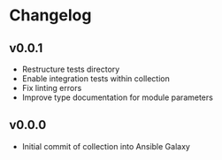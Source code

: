 # Changelog

## v0.0.1
* Restructure tests directory
* Enable integration tests within collection
* Fix linting errors
* Improve type documentation for module parameters

## v0.0.0
* Initial commit of collection into Ansible Galaxy